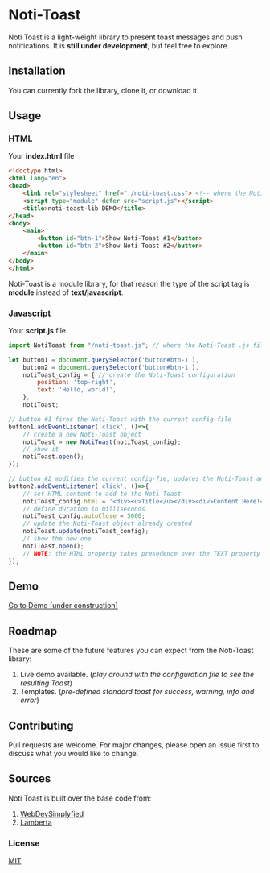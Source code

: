# Noti-Toast
Noti Toast is a light-weight library to present toast messages and push notifications. It is **still under development**, but feel free to explore.

## Installation
You can currently fork the library, clone it, or download it.

## Usage

### HTML
Your **index.html** file
```html
<!doctype html>
<html lang="en">
<head>
    <link rel="stylesheet" href="./noti-toast.css"> <!-- where the Noti-Toast .css file is located -->
    <script type="module" defer src="script.js"></script>
    <title>noti-toast-lib DEMO</title>
</head>
<body>
    <main>
        <button id="btn-1">Show Noti-Toast #1</button>
        <button id="btn-2">Show Noti-Toast #2</button>
    </main>
</body>
</html>
```
Noti-Toast is a module library, for that reason the type of the script tag is **module** instead of **text/javascript**.
### Javascript
Your **script.js** file
```javascript
import NotiToast from "/noti-toast.js"; // where the Noti-Toast .js file is located

let button1 = document.querySelector('button#btn-1'),
    button2 = document.querySelector('button#btn-1'),
    notiToast_config = { // create the Noti-Toast configuration
        position: 'top-right',
        text: 'Hello, world!',
    },
    notiToast;

// button #1 fires the Noti-Toast with the current config-file
button1.addEventListener('click', ()=>{
    // create a new Noti-Toast object
    notiToast = new NotiToast(notiToast_config);
    // show it
    notiToast.open();
});

// button #2 modifies the current config-fie, updates the Noti-Toast and fires it
button2.addEventListener('click', ()=>{
    // set HTML content to add to the Noti-Toast
    notiToast_config.html = '<div><u>Title</u></div><div>Content Here!</div>';
    // define duration in milliseconds
    notiToast_config.autoClose = 5000;
    // update the Noti-Toast object already created
    notiToast.update(notiToast_config);
    // show the new one
    notiToast.open();
    // NOTE: the HTML property takes presedence over the TEXT property
});
```

## Demo
[Go to Demo [under construction]](https://josepablorodriguez.github.io/noti-toast-lib/)

## Roadmap
These are some of the future features you can expect from the Noti-Toast library:
1. Live demo available. (*play around with the configuration file to see the resulting Toast*)
2. Templates. (*pre-defined standard toast for success, warning, info and error*)
## Contributing
Pull requests are welcome. For major changes, please open an issue first to discuss what you would like to change.

## Sources
Noti Toast is built over the base code from:

1. [WebDevSimplyfied](https://github.com/WebDevSimplified/live-toast-notification-library)
2. [Lamberta](https://gist.github.com/lamberta/3768814)

### License
[MIT](https://choosealicense.com/licenses/mit/)
